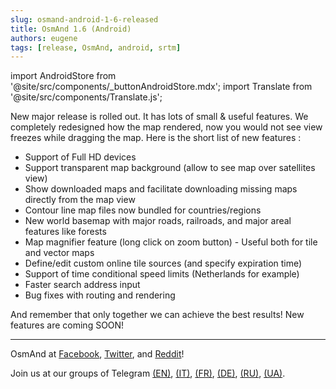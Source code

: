 ```yaml
---
slug: osmand-android-1-6-released
title: OsmAnd 1.6 (Android)
authors: eugene
tags: [release, OsmAnd, android, srtm]
---
```

import AndroidStore from '@site/src/components/_buttonAndroidStore.mdx';
import Translate from '@site/src/components/Translate.js';

New major release is rolled out. It has lots of small &amp; useful features. We completely redesigned how the map rendered, now you would not see view freezes while dragging the map. Here is the short list of new features :

- Support of Full HD devices
- Support transparent map background (allow to see map over satellites view)
- Show downloaded maps and facilitate downloading missing maps directly from the map view
- Contour line map files now bundled for countries/regions
- New world basemap with major roads, railroads, and major areal features like forests
- Map magnifier feature (long click on zoom button) - Useful both for tile and vector maps
- Define/edit custom online tile sources (and specify expiration time)
- Support of time conditional speed limits (Netherlands for example)
- Faster search address input
- Bug fixes with routing and rendering


<!--truncate-->

And remember that only together we can achieve the best results!
New features are coming SOON!

____________________________ 

<p>OsmAnd at <a href="https://www.facebook.com/osmandapp/">Facebook</a>, <a href="https://www.twitter.com/osmandapp/">Twitter</a>, and <a href="https://www.reddit.com/r/OsmAnd/">Reddit</a>!</p>
 <p>Join us at our groups of Telegram <a href="https://t.me/OsmAndMaps">(EN)</a>, <a href="https://t.me/itosmand">(IT)</a>,  <a href="https://t.me/frosmand">(FR)</a>, <a href="https://t.me/deosmand">(DE)</a>, <a href="https://t.me/ruosmand">(RU)</a>, <a href="https://t.me/uaosmand">(UA)</a>.</p>


<AndroidStore/>